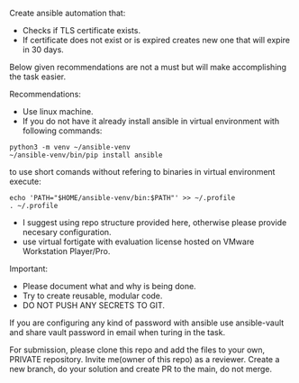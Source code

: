 Create ansible automation that:
- Checks if TLS certificate exists.
- If certificate does not exist or is expired creates new one that will expire in 30 days.

Below given recommendations are not a must but will make accomplishing the task easier.

Recommendations:
- Use linux machine.
- If you do not have it already install ansible in virtual environment with following commands:
```
python3 -m venv ~/ansible-venv
~/ansible-venv/bin/pip install ansible
```
to use short comands without refering to binaries in virtual environment execute:
```
echo 'PATH="$HOME/ansible-venv/bin:$PATH"' >> ~/.profile
. ~/.profile
```
- I suggest using repo structure provided here, otherwise please provide necesary configuration.
- use virtual fortigate with evaluation license hosted on VMware Workstation Player/Pro.

Important:
- Please document what and why is being done.
- Try to create reusable, modular code.
- DO NOT PUSH ANY SECRETS TO GIT.

If you are configuring any kind of password with ansible use ansible-vault and share vault password in email when turing in the task.

For submission, please clone this repo and add the files to your own, PRIVATE repository. Invite me(owner of this repo) as a reviewer. Create a new branch, do your solution and create PR to the main, do not merge.
